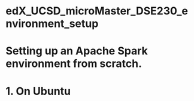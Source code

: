 # edX_UCSD_microMaster_DSE230_environment_setup
#
# Setting up an Apache Spark environment from scratch.
#
# 1. On Ubuntu
# 
